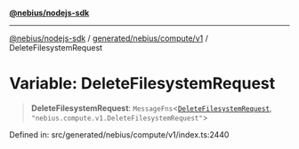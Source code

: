 [**@nebius/nodejs-sdk**](../../../../../README.md)

***

[@nebius/nodejs-sdk](../../../../../README.md) / [generated/nebius/compute/v1](../README.md) / DeleteFilesystemRequest

# Variable: DeleteFilesystemRequest

> **DeleteFilesystemRequest**: `MessageFns`\<[`DeleteFilesystemRequest`](../interfaces/DeleteFilesystemRequest.md), `"nebius.compute.v1.DeleteFilesystemRequest"`\>

Defined in: src/generated/nebius/compute/v1/index.ts:2440
